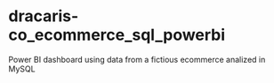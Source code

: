 # dracaris-co_ecommerce_sql_powerbi
Power BI dashboard using data from a fictious ecommerce analized in MySQL
